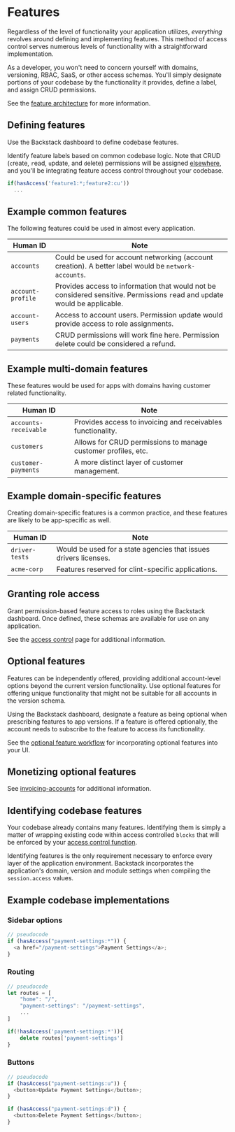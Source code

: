 # Features
<!--@include: includes/alpha-note.md-->

Regardless of the level of functionality your application utilizes, _everything_ revolves around defining and implementing features. This method of access control serves numerous levels of functionality with a straightforward implementation.

As a developer, you won't need to concern yourself with domains, versioning, RBAC, SaaS, or other access schemas. You'll simply designate portions of your codebase by the functionality it provides, define a label, and assign CRUD permissions.

See the [feature architecture](architecture#features) for more information.

## Defining features

Use the Backstack dashboard to define codebase features.

Identify feature labels based on common codebase logic. Note that CRUD (`c`reate, `r`ead, `u`pdate, and `d`elete) permissions will be assigned [elsewhere](access-control), and you'll be integrating feature access control throughout your codebase.

```js
if(hasAccess('feature1:*;feature2:cu'))
  ...
```

## Example common features

The following features could be used in almost every application.

| Human ID | Note |
| --- | --- |
| `accounts` | Could be used for account networking (account creation). A better label would be `network-accounts`. |
| `account-profile` | Provides access to information that would not be considered sensitive. Permissions `r`ead and `u`pdate would be applicable. |
| `account-users` | Access to account users. Permission `u`pdate would provide access to role assignments. |
| `payments` | CRUD permissions will work fine here. Permission `d`elete could be considered a refund. |

## Example multi-domain features

These features would be used for apps with domains having customer related functionality.

| Human ID | Note |
| --- | --- |
| `accounts-receivable` | Provides access to invoicing and receivables functionality. |
| `customers` | Allows for CRUD permissions to manage customer profiles, etc. |
| `customer-payments` | A more distinct layer of customer management. |

## Example domain-specific features

Creating domain-specific features is a common practice, and these features are likely to be app-specific as well.

| Human ID | Note |
| --- | --- |
| `driver-tests` | Would be used for a state agencies that issues drivers licenses. |
| `acme-corp` | Features reserved for clint-specific applications. |

## Granting role access

Grant permission-based feature access to roles using the Backstack dashboard. Once defined, these schemas are available for use on any application.

See the [access control](access-control) page for additional information.

## Optional features

Features can be independently offered, providing additional account-level options beyond the current version functionality. Use optional features for offering unique functionality that might not be suitable for all accounts in the version schema.

Using the Backstack dashboard, designate a feature as being optional when prescribing features to app versions. If a feature is offered optionally, the account needs to subscribe to the feature to access its functionality.

See the [optional feature workflow](optional-features) for incorporating optional features into your UI.

## Monetizing optional features

<!--@include: includes/auto-invoiced-fees.md-->

See [invoicing-accounts](invoicing-accounts) for additional information.

## Identifying codebase features

Your codebase already contains many features. Identifying them is simply a matter of wrapping existing code within access controlled `blocks` that will be enforced by your [access control function](access-control).

Identifying features is the only requirement necessary to enforce every layer of the application environment. Backstack incorporates the application's domain, version and module settings when compiling the `session.access` values.

## Example codebase implementations

### Sidebar options

```js
// pseudocode
if (hasAccess("payment-settings:*")) {
  <a href="/payment-settings">Payment Settings</a>;
}
```

### Routing

```js
// pseudocode
let routes = [
	"home": "/",
	"payment-settings": "/payment-settings",
	...
]

if(!hasAccess('payment-settings:*')){
	delete routes['payment-settings']
}
```

### Buttons

```js
// pseudocode
if (hasAccess("payment-settings:u")) {
  <button>Update Payment Settings</button>;
}

if (hasAccess("payment-settings:d")) {
  <button>Delete Payment Settings</button>;
}
```
